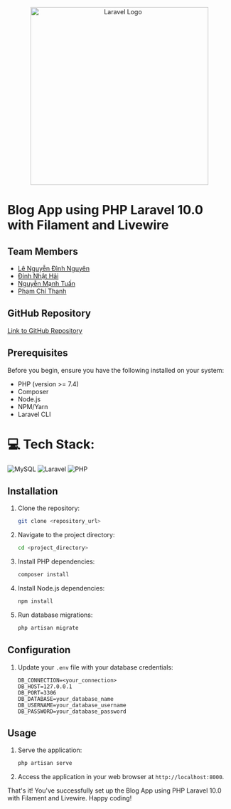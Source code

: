 <p align="center">
  <img src="https://laravel.com/assets/img/components/logo-laravel.svg" width="400" alt="Laravel Logo">
</p>

# Blog App using PHP Laravel 10.0 with Filament and Livewire

## Team Members

- [Lê Nguyễn Đình Nguyên](https://github.com/dinhnguyen1812002)
- [Đinh Nhật Hải](https://github.com/DinhNhatHai/Nhom17_Project)
- [Nguyễn Mạnh Tuấn](https://github.com/Nguyenmanhtuan2011065378)
- [Phạm Chí Thanh](https://github.com/PCThanh025)

## GitHub Repository

[Link to GitHub Repository](https://github.com/DinhNhatHai/Nhom17_Project.git)

## Prerequisites

Before you begin, ensure you have the following installed on your system:

- PHP (version >= 7.4)
- Composer
- Node.js
- NPM/Yarn
- Laravel CLI
# 💻 Tech Stack:
 ![MySQL](https://img.shields.io/badge/mysql-%2300000f.svg?style=for-the-badge&logo=mysql&logoColor=white)
 ![Laravel](https://img.shields.io/badge/laravel-%23FF2D20.svg?style=for-the-badge&logo=laravel&logoColor=white)
 ![PHP](https://img.shields.io/badge/php-%23777BB4.svg?style=for-the-badge&logo=php&logoColor=white)
## Installation

1. Clone the repository:

    ```bash
    git clone <repository_url>
    ```

2. Navigate to the project directory:

    ```bash
    cd <project_directory>
    ```

3. Install PHP dependencies:

    ```bash
    composer install
    ```

4. Install Node.js dependencies:

    ```bash
    npm install
    ```

5. Run database migrations:

    ```bash
    php artisan migrate
    ```

## Configuration

1. Update your `.env` file with your database credentials:

    ```dotenv
    DB_CONNECTION=<your_connection>
    DB_HOST=127.0.0.1
    DB_PORT=3306
    DB_DATABASE=your_database_name
    DB_USERNAME=your_database_username
    DB_PASSWORD=your_database_password
    ```

## Usage

1. Serve the application:

    ```bash
    php artisan serve
    ```

2. Access the application in your web browser at `http://localhost:8000`.

That's it! You've successfully set up the Blog App using PHP Laravel 10.0 with Filament and Livewire. Happy coding!
